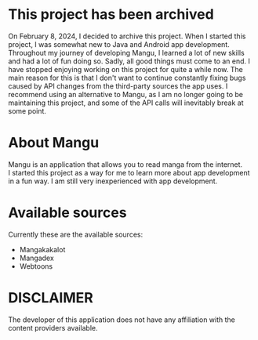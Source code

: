 # This project has been archived
On February 8, 2024, I decided to archive this project. When I started this project, I was somewhat new to Java and Android app development. Throughout my journey of developing Mangu, I learned a lot of new skills and had a lot of fun doing so. Sadly, all good things must come to an end. I have stopped enjoying working on this project for quite a while now. The main reason for this is that I don't want to continue constantly fixing bugs caused by API changes from the third-party sources the app uses. I recommend using an alternative to Mangu, as I am no longer going to be maintaining this project, and some of the API calls will inevitably break at some point.



# About Mangu


Mangu is an application that allows you to read manga from the internet.
<br />
I started this project as a way for me to learn more about app development in a fun way. I am still very inexperienced with app development.


# Available sources

Currently these are the available sources:
- Mangakakalot
- Mangadex
- Webtoons






# DISCLAIMER
The developer of this application does not have any affiliation with the content providers available.
